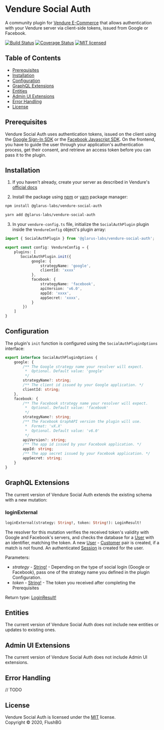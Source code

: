 # Vendure Social Auth

A community plugin for [Vendure E-Commerce](https://www.vendure.io/) that allows authentication with your Vendure server via client-side tokens, issued from Google or Facebook.

[![Build Status](https://travis-ci.com/FlushBG/vendure-social-auth.svg?branch=master)](#)
[![Coverage Status](https://coveralls.io/repos/github/FlushBG/vendure-social-auth/badge.svg?branch=master)](#)
[![MIT licensed](https://img.shields.io/badge/license-MIT-blue.svg)](#) 

## Table of Contents

* [Prerequisites](#prerequisites)
* [Installation](#installation)
* [Configuration](#configuration)
* [GraphQL Extensions](#graphql-extensions)
* [Entities](#entities)
* [Admin UI Extensions](#admin-ui-extensions)
* [Error Handling](#error-handling)
* [License](#license)

## Prerequisites

Vendure Social Auth uses authentication tokens, issued on the client using the [Google Sign-In SDK](https://developers.google.com/identity/sign-in/web/sign-in) or the [Facebook Javascript SDK](https://developers.facebook.com/docs/javascript/). On the frontend, you have to guide the user through your application's authentication process, get their consent, and retrieve an access token before you can pass it to the plugin.

## Installation
1. If you haven't already, create your server as described in Vendure's [official docs](https://www.vendure.io/docs/getting-started/)

2. Install the package using [npm](https://www.npmjs.com) or [yarn](https://yarnpkg.com) package manager:

```sh
npm install @glarus-labs/vendure-social-auth
```
```sh
yarn add @glarus-labs/vendure-social-auth
```

3. In your `vendure-config.ts` file, initialize the `SocialAuthPlugin` plugin inside the `VendureConfig` object's plugin array:

```typescript
import { SocialAuthPlugin } from '@glarus-labs/vendure-social-auth';

export const config: VendureConfig = {
    plugins: [
       SocialAuthPlugin.init({
            google: {
                strategyName: 'google',
                clientId: 'xxxx'
            },
            facebook: {
                strategyName: 'facebook',
                apiVersion: 'v6.0',
                appId: 'xxxx',
                appSecret: 'xxxx',
            }
        }) 
    ]
}
```

## Configuration
The plugin's `init` function is configured using the `SocialAuthPluginOptions` interface:
```typescript
export interface SocialAuthPluginOptions {
    google: {
        /** The Google strategy name your resolver will expect.
         *  Optional. Default value: 'google'
         */
        strategyName?: string; 
        /** The client id issued by your Google application. */
        clientId: string;
    },
    facebook: {
        /** The Facebook strategy name your resolver will expect.
         *  Optional. Default value: 'facebook'
         */
        strategyName?: string;
        /** The Facebook GraphAPI version the plugin will use.
         *  Format: 'vX.X'
         *  Optional. Default value: 'v6.0'
         */
        apiVersion?: string;
        /** The app id issued by your Facebook application. */
        appId: string;
        /** The app secret issued by your Facebook application. */
        appSecret: string;
    }
}
```

## GraphQL Extensions
The current version of Vendure Social Auth extends the existing schema with a new mutation:

### loginExternal
```graphql
loginExternal(strategy: String!, token: String!): LoginResult!
```
The resolver for this mutation verifies the received token's validity with Google and Facebook's servers, and checks the database for a [User](https://www.vendure.io/docs/typescript-api/entities/user/) with an identifier, matching the token. A new [User](https://www.vendure.io/docs/typescript-api/entities/user/) - [Customer](https://www.vendure.io/docs/typescript-api/entities/customer/) pair is created, if a match is not found. An authenticated [Session](https://www.vendure.io/docs/typescript-api/entities/session/) is created for the user.

Parameters:
* *strategy* - [String!](https://www.vendure.io/docs/graphql-api/shop/object-types/#string) - Depending on the type of social login (Google or Facebook), pass one of the strategy name you defined in the plugin Configuration.
* *token* - [String!](https://www.vendure.io/docs/graphql-api/shop/object-types/#string) - The token you received after completing the Prerequisites

Return type: [LoginResult!](https://www.vendure.io/docs/graphql-api/shop/object-types/#loginresult)

## Entities
The current version of Vendure Social Auth does not include new entities or updates to existing ones.

## Admin UI Extensions
The current version of Vendure Social Auth does not include Admin UI extensions.

## Error Handling
// TODO

## License

Vendure Social Auth is licensed under the [MIT](#) license.  
Copyright &copy; 2020, FlushBG



 

